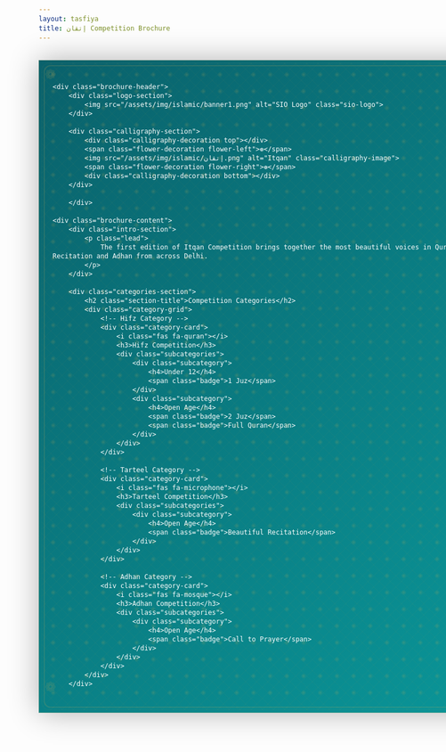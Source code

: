 ```yaml
---
layout: tasfiya
title: إتقان Competition Brochure
---
```


<div class="brochure-container" id="brochure">
    <div class="border-pattern"></div>
    <div class="corner-decoration corner-top-left"></div>
    <div class="corner-decoration corner-top-right"></div>
    <div class="corner-decoration corner-bottom-left"></div>
    <div class="corner-decoration corner-bottom-right"></div>
    
    <div class="brochure-header">
        <div class="logo-section">
            <img src="/assets/img/islamic/banner1.png" alt="SIO Logo" class="sio-logo">
        </div>
        
        <div class="calligraphy-section">
            <div class="calligraphy-decoration top"></div>
            <span class="flower-decoration flower-left">❁</span>
            <img src="/assets/img/islamic/إتقان.png" alt="Itqan" class="calligraphy-image">
            <span class="flower-decoration flower-right">❁</span>
            <div class="calligraphy-decoration bottom"></div>
        </div>

        </div>

    <div class="brochure-content">
        <div class="intro-section">
            <p class="lead">
                The first edition of Itqan Competition brings together the most beautiful voices in Qur'an Recitation and Adhan from across Delhi.
            </p>
        </div>

        <div class="categories-section">
            <h2 class="section-title">Competition Categories</h2>
            <div class="category-grid">
                <!-- Hifz Category -->
                <div class="category-card">
                    <i class="fas fa-quran"></i>
                    <h3>Hifz Competition</h3>
                    <div class="subcategories">
                        <div class="subcategory">
                            <h4>Under 12</h4>
                            <span class="badge">1 Juz</span>
                        </div>
                        <div class="subcategory">
                            <h4>Open Age</h4>
                            <span class="badge">2 Juz</span>
                            <span class="badge">Full Quran</span>
                        </div>
                    </div>
                </div>

                <!-- Tarteel Category -->
                <div class="category-card">
                    <i class="fas fa-microphone"></i>
                    <h3>Tarteel Competition</h3>
                    <div class="subcategories">
                        <div class="subcategory">
                            <h4>Open Age</h4>
                            <span class="badge">Beautiful Recitation</span>
                        </div>
                    </div>
                </div>

                <!-- Adhan Category -->
                <div class="category-card">
                    <i class="fas fa-mosque"></i>
                    <h3>Adhan Competition</h3>
                    <div class="subcategories">
                        <div class="subcategory">
                            <h4>Open Age</h4>
                            <span class="badge">Call to Prayer</span>
                        </div>
                    </div>
                </div>
            </div>
        </div>

        <div class="stages-section">
            <h2 class="section-title">Competition Process</h2>
            <div class="stages-timeline">
                <div class="stage-item">
                    <div class="stage-number">1</div>
                    <div class="stage-content">
                        <h3><i class="fas fa-flag-checkered"></i> Preliminary Rounds</h3>
                        <div class="stage-tracks">
                            <div class="track-item">
                                <h4><i class="fas fa-school"></i> School Track</h4>
                                <ul>
                                    <li>10 Islamic Schools</li>
                                    <li>Internal Selection Process</li>
                                    <li>2 Best Contestants per Category</li>
                                </ul>
                            </div>
                            <div class="track-item">
                                <h4><i class="fas fa-user"></i> Individual Track</h4>
                                <ul>
                                    <li>Open Registration</li>
                                    <li>Preliminary by Itqan Organization</li>
                                </ul>
                            </div>
                        </div>
                    </div>
                </div>
                <div class="stage-item">
                    <div class="stage-number">2</div>
                    <div class="stage-content">
                        <h3><i class="fas fa-trophy"></i> Finals</h3>
                        <div class="stage-tracks">
                            <div class="track-item">
                                <h4><i class="fas fa-quran"></i> Hifz Finals</h4>
                                <ul>
                                    <li>Maximum 20 Participants per Category</li>
                                </ul>
                            </div>
                            <div class="track-item">
                                <h4><i class="fas fa-microphone"></i> Tarteel & Adhan Finals</h4>
                                <ul>
                                    <li>12 Participants Each</li>
                                    <li>10 from Schools</li>
                                    <li>2 Individual Participants</li>
                                </ul>
                            </div>
                        </div>
                    </div>
                </div>
            </div>
        </div>

        <div class="contact-section">
            <div class="contact-text">
                <h2>Join Us</h2>
                <div class="event-details">
                    <div class="date-venue">
                        <p class="detail-item">
                            <i class="fas fa-calendar-alt"></i>
                            <span>09 March 2025</span>
                        </p>
                        <p class="detail-item">
                            <i class="fas fa-mosque"></i>
                            <span>Masjid Ishate Islam</span>
                        </p>
                        <p class="contact-info">
                            <i class="fas fa-globe"></i>
                            <span>sio-afe.github.io/itqan</span>
                        </p>
                    </div>
                </div>
            </div>
            <div class="qr-section">
                <h3>Register</h3>
                <img src="https://api.qrserver.com/v1/create-qr-code/?size=150x150&data=https://sio-afe.github.io/itqan/register" alt="Registration QR Code">
            </div>
        </div>
    </div>

    <div class="download-section">
        <button onclick="downloadAsPNG()" class="download-btn">
            <i class="fas fa-image"></i> Download as PNG
        </button>
        <button onclick="downloadAsPDF()" class="download-btn">
            <i class="fas fa-file-pdf"></i> Download as PDF
        </button>
    </div>
</div>

<style>
/* Add Thuluth font */
@import url('https://fonts.googleapis.com/css2?family=Amiri:wght@400;700&display=swap');

/* Print styles for A4 */
@media print {
    @page {
        size: A4;
        margin: 0;
    }
    
    body {
        margin: 0;
        padding: 0;
        -webkit-print-color-adjust: exact !important;
        print-color-adjust: exact !important;
        color-adjust: exact !important;
    }
    
    .brochure-container {
        position: relative;
        width: 210mm;
        height: 297mm;
        margin: 0;
        padding: 10mm;
        box-shadow: none;
        background: linear-gradient(-45deg, #005f73, #0a9396, #094c59, #083c48) !important;
    }

    .download-section {
        display: none;
    }

    .category-card, .stage-card {
        break-inside: avoid;
        page-break-inside: avoid;
    }
}

.brochure-container {
    background: linear-gradient(-45deg, #005f73, #0a9396, #094c59, #083c48);
    background-size: 400% 400%;
    animation: gradientBG 15s ease infinite;
    color: #fff;
    padding: 1.5rem;
    width: 210mm;
    height: 297mm;
    margin: 2rem auto;
    box-shadow: 0 0 50px rgba(0, 0, 0, 0.3);
    position: relative;
    overflow: hidden;
    border-radius: 0;
    border: 1px solid rgba(223, 180, 86, 0.2);
    display: grid;
    grid-template-rows: auto 1fr auto;
}

.brochure-container::before {
    content: '';
    position: absolute;
    top: 0;
    left: 0;
    right: 0;
    bottom: 0;
    background: url('/assets/img/islamic/bckg.png') center/cover;
    opacity: 0.1;
    pointer-events: none;
}

/* Islamic Pattern Border */
.brochure-container::after {
    content: '';
    position: absolute;
    inset: 4px;
    border: 1px solid rgba(223, 180, 86, 0.2);
    border-radius: 13px;
    pointer-events: none;
    background-image: 
        linear-gradient(45deg, transparent 48%, rgba(223, 180, 86, 0.2) 49%, rgba(223, 180, 86, 0.2) 51%, transparent 52%),
        linear-gradient(-45deg, transparent 48%, rgba(223, 180, 86, 0.2) 49%, rgba(223, 180, 86, 0.2) 51%, transparent 52%);
    background-size: 20px 20px;
    background-position: center;
    opacity: 0.3;
}

/* Additional Decorative Border */
.brochure-container .border-pattern {
    content: '';
    position: absolute;
    inset: 8px;
    border: 2px solid rgba(223, 180, 86, 0.3);
    border-radius: 12px;
    pointer-events: none;
    background-image: 
        radial-gradient(circle at 15px 15px, rgba(223, 180, 86, 0.2) 2px, transparent 2px),
        radial-gradient(circle at 15px 15px, rgba(223, 180, 86, 0.15) 4px, transparent 4px);
    background-size: 30px 30px;
    background-position: top left;
    opacity: 0.5;
}

/* Corner Decorations */
.corner-decoration {
    position: absolute;
    width: 50px;
    height: 50px;
    pointer-events: none;
    opacity: 0.5;
}

.corner-decoration::before {
    content: '❁';
    position: absolute;
    color: rgba(223, 180, 86, 0.4);
    font-size: 1.5rem;
}

.corner-top-left { top: 10px; left: 10px; }
.corner-top-right { top: 10px; right: 10px; }
.corner-bottom-left { bottom: 10px; left: 10px; }
.corner-bottom-right { bottom: 10px; right: 10px; }

@keyframes gradientBG {
    0% { background-position: 0% 50%; }
    50% { background-position: 100% 50%; }
    100% { background-position: 0% 50%; }
}

.brochure-header {
    text-align: center;
    margin-bottom: 0.5rem;
    position: relative;
}

.logo-section {
    margin-bottom: 0.5rem;
}

.sio-logo {
    max-width: 100%;
    height: 50px;
    object-fit: contain;
}

.calligraphy-section {
    position: relative;
    text-align: center;
    padding: 0.5rem 0;
    margin-bottom: 0.5rem;
    display: flex;
    flex-direction: column;
    align-items: center;
    gap: 0.5rem;
}

.calligraphy-image {
    height: 100px;
    width: auto;
    max-width: 100%;
}

.tentative-date {
    font-size: 0.9rem;
    color: #dfb456;
    margin: 0;
    text-shadow: 0 0 5px rgba(223, 180, 86, 0.3);
    font-weight: 500;
    letter-spacing: 1px;
    background: linear-gradient(45deg, #dfb456, #e6c172);
    -webkit-background-clip: text;
    -webkit-text-fill-color: transparent;
    position: relative;
    display: inline-block;
    padding: 0.3rem 1.5rem;
    border: 1px solid rgba(223, 180, 86, 0.3);
    border-radius: 20px;
    box-shadow: 0 0 10px rgba(223, 180, 86, 0.1);
}

.tentative-date::before {
    content: '';
    position: absolute;
    inset: -3px;
    border: 1px solid rgba(223, 180, 86, 0.2);
    border-radius: 22px;
}

.tentative-date::after {
    content: '';
    position: absolute;
    inset: -2px;
    background: linear-gradient(45deg, transparent, rgba(223, 180, 86, 0.2), transparent);
    border-radius: 21px;
    z-index: -1;
}

.subtitle {
    font-size: 1rem;
    margin-top: 0.5rem;
}

.brochure-content {
    display: grid;
    grid-template-rows: auto auto 1fr auto;
    gap: 0.5rem;
    padding: 0 0.8rem;
    overflow: hidden;
}

.intro-section {
    margin-bottom: 0.3rem;
}

.lead {
    font-size: 0.85rem;
    line-height: 1.3;
    margin-bottom: 0.3rem;
}

.categories-section, .stages-section {
    text-align: center;
    display: flex;
    flex-direction: column;
    align-items: center;
}

.category-grid {
    display: grid;
    grid-template-columns: repeat(3, 1fr);
    gap: 0.4rem;
    margin: 0.3rem 0;
}

.category-card {
    padding: 0.6rem;
    display: flex;
    flex-direction: column;
    gap: 0.3rem;
    background: linear-gradient(135deg, rgba(223, 180, 86, 0.1), rgba(230, 193, 114, 0.05));
    border: 1px solid rgba(223, 180, 86, 0.2);
    border-radius: 10px;
    position: relative;
    overflow: hidden;
    transition: all 0.3s ease;
}

.category-card::before {
    content: '';
    position: absolute;
    top: 0;
    left: 0;
    width: 100%;
    height: 3px;
    background: linear-gradient(90deg, transparent, #dfb456, transparent);
    opacity: 0.5;
}

.category-card i {
    font-size: 1.5rem;
    margin-bottom: 0.3rem;
    color: #dfb456;
    text-shadow: 0 0 10px rgba(223, 180, 86, 0.3);
    animation: shimmer 2s infinite;
}

.category-card h3 {
    color: #dfb456;
    text-align: center;
    font-size: 0.95rem;
    margin-bottom: 0.2rem;
    text-shadow: 0 0 5px rgba(223, 180, 86, 0.3);
}

.subcategory h4 {
    color: #e6c172;
    font-size: 0.8rem;
    margin-bottom: 0.15rem;
}

.badge {
    padding: 0.1rem 0.4rem;
    font-size: 0.7rem;
    margin: 0.1rem 0.1rem 0.1rem 0;
    background: linear-gradient(45deg, rgba(223, 180, 86, 0.2), rgba(230, 193, 114, 0.1));
    border: 1px solid rgba(223, 180, 86, 0.3);
    border-radius: 20px;
    color: #dfb456;
    display: inline-block;
}

h2.section-title {
    font-size: 1.2rem;
    margin: 0.4rem auto;
    text-transform: uppercase;
    letter-spacing: 1px;
    position: relative;
    display: inline-block;
    padding: 0 2rem;
    width: auto;
    transform: none;
    left: auto;
}

h2.section-title::before, h2.section-title::after {
    content: '';
    position: absolute;
    top: 50%;
    width: 40px;
    height: 2px;
    background: linear-gradient(90deg, transparent, #dfb456, transparent);
}

h2.section-title::before {
    right: 100%;
}

h2.section-title::after {
    left: 100%;
}

@keyframes shimmer {
    0% { opacity: 0.5; }
    50% { opacity: 1; }
    100% { opacity: 0.5; }
}

.category-card:hover {
    transform: translateY(-2px);
    box-shadow: 0 5px 15px rgba(223, 180, 86, 0.1);
    border-color: rgba(223, 180, 86, 0.3);
}

.stages-timeline {
    display: grid;
    grid-template-columns: repeat(2, 1fr);
    gap: 0.5rem;
    padding: 0.3rem;
}

.stage-item {
    background: linear-gradient(135deg, rgba(223, 180, 86, 0.08), rgba(230, 193, 114, 0.03));
    border-radius: 10px;
    padding: 0.5rem;
    border: 1px solid rgba(223, 180, 86, 0.2);
    position: relative;
    overflow: hidden;
}

.stage-item::before {
    content: '';
    position: absolute;
    top: 0;
    left: 0;
    width: 100%;
    height: 2px;
    background: linear-gradient(90deg, transparent, #dfb456, transparent);
    opacity: 0.5;
}

.stage-number {
    width: 28px;
    height: 28px;
    background: linear-gradient(45deg, #dfb456, #e6c172);
    border-radius: 50%;
    display: flex;
    align-items: center;
    justify-content: center;
    font-size: 0.9rem;
    font-weight: bold;
    color: #005f73;
    margin-bottom: 0.3rem;
    box-shadow: 0 0 10px rgba(223, 180, 86, 0.2);
}

.stage-content h3 {
    color: #dfb456;
    font-size: 0.9rem;
    margin-bottom: 0.3rem;
    text-shadow: 0 0 5px rgba(223, 180, 86, 0.3);
    text-align: center;
    width: 100%;
}

.stage-tracks {
    display: grid;
    gap: 0.4rem;
}

.track-item {
    background: linear-gradient(135deg, rgba(255, 255, 255, 0.03), rgba(223, 180, 86, 0.02));
    padding: 0.4rem;
    border-radius: 8px;
    border: 1px solid rgba(223, 180, 86, 0.15);
}

.track-item h4 {
    color: #e6c172;
    font-size: 0.8rem;
    margin-bottom: 0.2rem;
    text-shadow: 0 0 5px rgba(223, 180, 86, 0.2);
    text-align: center;
    width: 100%;
    display: flex;
    justify-content: center;
    align-items: center;
    gap: 0.3rem;
}

.track-item ul li {
    font-size: 0.7rem;
    color: rgba(255, 255, 255, 0.9);
    position: relative;
    padding-left: 1rem;
}

.track-item ul li::before {
    content: '→';
    position: absolute;
    left: 0;
    color: #dfb456;
}

.contact-section {
    margin-top: auto;
    padding: 0.8rem 2rem;
    background: linear-gradient(135deg, rgba(223, 180, 86, 0.08), rgba(230, 193, 114, 0.03));
    border-radius: 10px;
    border: 1px solid rgba(223, 180, 86, 0.2);
    display: flex;
    justify-content: space-between;
    align-items: center;
    gap: 5rem;
}

.contact-text {
    display: flex;
    flex-direction: column;
    align-items: flex-start;
    padding-left: 25%;
}

.contact-text h2 {
    font-size: 1.1rem;
    margin: 0 0 0.15rem 0;
    color: #dfb456;
    text-align: center;
    width: 100%;
}

.event-details {
    margin: 0;
    width: 100%;
    display: flex;
    justify-content: flex-start;
}

.date-venue {
    display: flex;
    flex-direction: column;
    gap: 0.05rem;
    align-items: flex-start;
}

.detail-item, .contact-info {
    display: flex;
    align-items: center;
    justify-content: flex-start;
    gap: 0.3rem;
    color: #dfb456;
    font-size: 0.9rem;
    margin: 0;
    line-height: 1;
    width: auto;
}

.detail-item i {
    color: #dfb456;
    font-size: 1rem;
    width: 1.2rem;
    text-align: center;
}

.detail-item span {
    color: rgba(255, 255, 255, 0.9);
}

.contact-info {
    font-size: 0.8rem;
    margin-top: 0.05rem;
}

.qr-section {
    background: white;
    padding: 0.4rem;
    border-radius: 8px;
    border: 1px solid rgba(223, 180, 86, 0.3);
    text-align: center;
}

.qr-section h3 {
    color: #dfb456;
    font-size: 0.9rem;
    margin: 0 0 0.2rem 0;
    text-shadow: 0 0 5px rgba(223, 180, 86, 0.3);
}

.qr-section img {
    height: 140px;
    width: 140px;
    display: block;
}

/* Adjust flower decorations */
.flower-decoration {
    font-size: 3rem;
}

.flower-left {
    left: 15rem;
}

.flower-right {
    right: 15rem;
}

/* Update the download section position */
.download-section {
    position: fixed;
    bottom: 1rem;
    left: 50%;
    transform: translateX(-50%);
    z-index: 1000;
    display: flex;
    gap: 1rem;
}

.download-btn {
    background: linear-gradient(45deg, #005f73, #0a9396);
    color: white;
    border: none;
    padding: 0.5rem 1rem;
    border-radius: 5px;
    cursor: pointer;
    display: flex;
    align-items: center;
    gap: 0.5rem;
    transition: all 0.3s ease;
}

.download-btn:hover {
    background: linear-gradient(45deg, #0a9396, #005f73);
    transform: translateY(-2px);
}

.download-btn:disabled {
    opacity: 0.7;
    cursor: not-allowed;
}

@media print {
    .download-section {
        display: none !important;
    }
}

/* Add styles for competition process section */
.competition-process {
    display: grid;
    grid-template-columns: repeat(2, 1fr);
    gap: 0.5rem;
    margin: 0.5rem 0;
}

.process-step {
    background: rgba(255, 255, 255, 0.05);
    border-radius: 10px;
    padding: 0.5rem;
    border: 1px solid rgba(223, 180, 86, 0.2);
}

.process-step h3 {
    display: flex;
    align-items: center;
    gap: 0.3rem;
    color: #dfb456;
    font-size: 1rem;
    margin-bottom: 0.3rem;
}

.process-step ul {
    list-style: none;
    padding-left: 0.8rem;
    margin: 0.2rem 0;
}

.process-step ul li {
    font-size: 0.75rem;
    margin: 0.15rem 0;
    position: relative;
}

.process-step ul li::before {
    content: '→';
    position: absolute;
    left: -0.8rem;
    color: #dfb456;
}

.tentative-date {
    font-size: 0.9rem;
    color: #dfb456;
    margin: 0.3rem 0;
    text-shadow: 0 0 5px rgba(223, 180, 86, 0.3);
    font-weight: 500;
    letter-spacing: 0.5px;
    background: linear-gradient(45deg, #dfb456, #e6c172);
    -webkit-background-clip: text;
    -webkit-text-fill-color: transparent;
    position: relative;
    display: inline-block;
}

.tentative-date::before {
    content: 'Tentative Date';
    display: block;
    font-size: 0.7rem;
    opacity: 0.8;
    margin-bottom: 0.1rem;
    letter-spacing: 1px;
    text-transform: uppercase;
}

.event-details {
    margin: 0.5rem 0;
}

.date-venue {
    display: flex;
    flex-direction: column;
    gap: 0.3rem;
    align-items: center;
}

.detail-item {
    display: flex;
    align-items: center;
    gap: 0.5rem;
    color: #dfb456;
    font-size: 0.9rem;
    margin: 0;
}

.detail-item i {
    color: #dfb456;
    font-size: 1rem;
}

.detail-item span {
    color: rgba(255, 255, 255, 0.9);
}

.floating-qr {
    display: none;
}
</style>

<script src="https://html2canvas.hertzen.com/dist/html2canvas.min.js"></script>
<script src="https://cdnjs.cloudflare.com/ajax/libs/jspdf/2.5.1/jspdf.umd.min.js"></script>
<script>
function downloadAsPNG() {
    const element = document.getElementById('brochure');
    const downloadSection = document.querySelector('.download-section');
    
    // Hide download buttons
    downloadSection.style.display = 'none';
    
    // Add loading state to button
    const button = document.querySelector('.download-btn');
    const originalText = button.innerHTML;
    button.innerHTML = '<i class="fas fa-spinner fa-spin"></i> Generating PNG...';
    button.disabled = true;

    // Wait for all images to load
    Promise.all(Array.from(element.getElementsByTagName('img'))
        .filter(img => !img.complete)
        .map(img => new Promise(resolve => {
            img.onload = img.onerror = resolve;
        })))
        .then(() => {
            html2canvas(element, {
                scale: 2,
                useCORS: true,
                logging: true,
                backgroundColor: null,
                width: 210 * 3.78, // A4 width in pixels (at 96 DPI)
                height: 297 * 3.78, // A4 height in pixels
            }).then(canvas => {
                const link = document.createElement('a');
                link.download = 'itqan-competition-brochure.png';
                link.href = canvas.toDataURL('image/png');
                link.click();
                
                // Reset button state and show download section
                button.innerHTML = originalText;
                button.disabled = false;
                downloadSection.style.display = 'flex';
            });
        });
}

function downloadAsPDF() {
    const element = document.getElementById('brochure');
    const downloadSection = document.querySelector('.download-section');
    
    // Hide download buttons
    downloadSection.style.display = 'none';
    
    // Add loading state to button
    const button = document.querySelectorAll('.download-btn')[1];
    const originalText = button.innerHTML;
    button.innerHTML = '<i class="fas fa-spinner fa-spin"></i> Generating PDF...';
    button.disabled = true;

    // Wait for all images to load
    Promise.all(Array.from(element.getElementsByTagName('img'))
        .filter(img => !img.complete)
        .map(img => new Promise(resolve => {
            img.onload = img.onerror = resolve;
        })))
        .then(() => {
            html2canvas(element, {
                scale: 2,
                useCORS: true,
                logging: true,
                backgroundColor: null,
                width: 210 * 3.78, // A4 width in pixels (at 96 DPI)
                height: 297 * 3.78, // A4 height in pixels
            }).then(canvas => {
                const imgData = canvas.toDataURL('image/png');
                const pdf = new jspdf.jsPDF({
                    orientation: 'portrait',
                    unit: 'mm',
                    format: 'a4'
                });
                
                pdf.addImage(imgData, 'PNG', 0, 0, 210, 297);
                pdf.save('itqan-competition-brochure.pdf');
                
                // Reset button state and show download section
                button.innerHTML = originalText;
                button.disabled = false;
                downloadSection.style.display = 'flex';
            });
        });
}

// Add draggable functionality to QR code
document.addEventListener('DOMContentLoaded', function() {
    const qr = document.querySelector('.floating-qr');
    let isDragging = false;
    let currentX;
    let currentY;
    let initialX;
    let initialY;
    let xOffset = 0;
    let yOffset = 0;

    qr.addEventListener('mousedown', dragStart);
    document.addEventListener('mousemove', drag);
    document.addEventListener('mouseup', dragEnd);

    function dragStart(e) {
        initialX = e.clientX - xOffset;
        initialY = e.clientY - yOffset;

        if (e.target === qr) {
            isDragging = true;
        }
    }

    function drag(e) {
        if (isDragging) {
            e.preventDefault();
            currentX = e.clientX - initialX;
            currentY = e.clientY - initialY;

            xOffset = currentX;
            yOffset = currentY;

            setTranslate(currentX, currentY, qr);
        }
    }

    function setTranslate(xPos, yPos, el) {
        el.style.transform = `translate(${xPos}px, ${yPos}px)`;
    }

    function dragEnd(e) {
        initialX = currentX;
        initialY = currentY;
        isDragging = false;
    }
});
</script> 